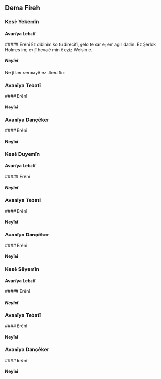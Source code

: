 
## Dema Fireh

### Kesê Yekemîn

#### Avanîya Lebatî

##### Erênî
Ez dibînim ko tu direcifî, gelo te sar e; em agir dadin.
Ez Şerlok Holmes im; ev jî hevalê min ê ezîz Wetsin e.


##### Neyînî
Ne ji ber sermayê ez direcifim

### Avanîya Tebatî

#### Erênî

#### Neyînî

### Avanîya Dançêker

#### Erênî

#### Neyînî


### Kesê Duyemîn

#### Avanîya Lebatî

##### Erênî

##### Neyînî

### Avanîya Tebatî

#### Erênî

#### Neyînî

### Avanîya Dançêker

#### Erênî

#### Neyînî

### Kesê Sêyemîn

#### Avanîya Lebatî

##### Erênî

##### Neyînî

### Avanîya Tebatî

#### Erênî

#### Neyînî

### Avanîya Dançêker

#### Erênî

#### Neyînî
